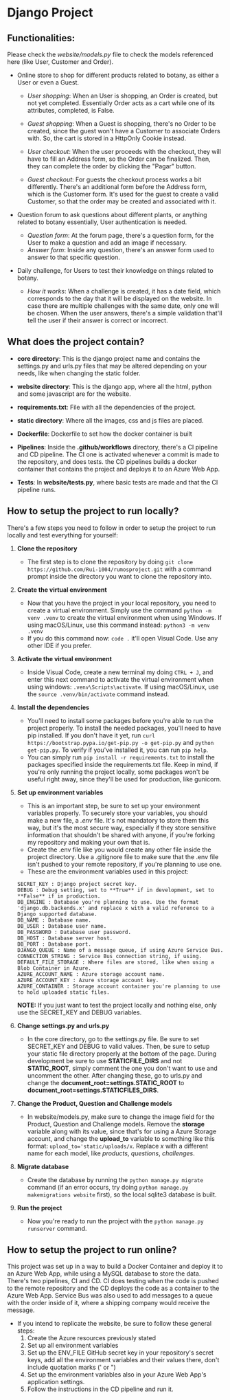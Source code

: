 # Django Project

## Functionalities:
Please check the *website/models.py* file to check the models referenced here (like User, Customer and Order).
- Online store to shop for different products related to botany, as either a User or even a Guest.
    - *User shopping*: When an User is shopping, an Order is created, but not yet completed. Essentially Order acts as a cart while one of its attributes, completed, is False.
    - *Guest shopping*: When a Guest is shopping, there's no Order to be created, since the guest won't have a Customer to associate Orders with. So, the cart is stored in a HttpOnly Cookie instead.

    - *User checkout*: When the user proceeds with the checkout, they will have to fill an Address form, so the Order can be finalized. Then, they can complete the order by clicking the "Pagar" button.
    - *Guest checkout*: For guests the checkout process works a bit differently. There's an additional form before the Address form, which is the Customer form. It's used for the guest to create a valid Customer, so that the order may be created and associated with it.

- Question forum to ask questions about different plants, or anything related to botany essentially, User authentication is needed.
    - *Question form*: At the forum page, there's a question form, for the User to make a question and add an image if necessary.
    - *Answer form*: Inside any question, there's an answer form used to answer to that specific question.

- Daily challenge, for Users to test their knowledge on things related to botany.
    - *How it works*: When a challenge is created, it has a date field, which corresponds to the day that it will be displayed on the website. In case there are multiple challenges with the same date, only one will be chosen. When the user answers, there's a simple validation that'll tell the user if their answer is correct or incorrect.

## What does the project contain?
- **core directory**:
    This is the django project name and contains the settings.py and urls.py files that may be altered depending on your needs, like when changing the static folder.

- **website directory**:
    This is the django app, where all the html, python and some javascript are for the website.

- **requirements.txt**:
    File with all the dependencies of the project.

- **static directory**:
    Where all the images, css and js files are placed.
    
- **Dockerfile**:
    Dockerfile to set how the docker container is built

- **Pipelines**:
    Inside the **.github/workflows** directory, there's a CI pipeline and CD pipeline. The CI one is activated whenever a commit is made to the repository, and does tests. the CD pipelines builds a docker container that contains the project and deploys it to an Azure Web App.

- **Tests**:
    In **website/tests.py**, where basic tests are made and that the CI pipeline runs.

## How to setup the project to run locally?
There's a few steps you need to follow in order to setup the project to run locally and test everything for yourself:

1. **Clone the repository**
    - The first step is to clone the repository by doing `git clone https://github.com/Rui-1004/rumosproject.git` with a command prompt inside the directory you want to clone the repository into.

2. **Create the virtual environment**
    - Now that you have the project in your local repository, you need to create a virtual environment. Simply use the command `python -m venv .venv` to create the virtual environment when using Windows. If using macOS/Linux, use this command instead: `python3 -m venv .venv`
    - If you do this command now: `code .` it'll open Visual Code. Use any other IDE if you prefer.

3. **Activate the virtual environment**
    - Inside Visual Code, create a new terminal my doing `CTRL + J`, and enter this next command to activate the virtual environment when using windows: `.venv\Scripts\activate`. If using macOS/Linux, use the `source .venv/bin/activate` command instead.

4. **Install the dependencies**
    - You'll need to install some packages before you're able to run the project properly. To install the needed packages, you'll need to have pip installed. If you don't have it yet, run `curl https://bootstrap.pypa.io/get-pip.py -o get-pip.py` and `python get-pip.py`. To verify if you've installed it, you can run `pip help`.
    - You can simply run `pip install -r requirements.txt` to install the packages specified inside the requirements.txt file. Keep in mind, if you're only running the project locally, some packages won't be useful right away, since they'll be used for production, like gunicorn.

5. **Set up environment variables**
    - This is an important step, be sure to set up your environment variables properly. To securely store your variables, you should make a new file, a *.env* file. It's not mandatory to store them this way, but it's the most secure way, especially if they store sensitive information that shouldn't be shared with anyone, if you're forking my repository and making your own that is.
    - Create the .env file like you would create any other file inside the project directory. Use a .gitignore file to make sure that the .env file isn't pushed to your remote repository, if you're planning to use one.
    - These are the environment variables used in this project:
    ```
    SECRET_KEY : Django project secret key.
    DEBUG : Debug setting, set to **True** if in development, set to **False** if in production.
    DB_ENGINE : Database you're planning to use. Use the format 'django.db.backends.x' and replace x with a valid reference to a Django supported database.
    DB_NAME : Database name.
    DB_USER : Database user name.
    DB_PASSWORD : Database user password.
    DB_HOST : Database server host.
    DB_PORT : Database port.
    DJANGO_QUEUE : Name of a message queue, if using Azure Service Bus.
    CONNECTION_STRING : Service Bus connection string, if using.
    DEFAULT_FILE_STORAGE : Where files are stored, like when using a Blob Container in Azure.
    AZURE_ACCOUNT_NAME : Azure storage account name.
    AZURE_ACCOUNT_KEY : Azure storage account key.
    AZURE_CONTAINER : Storage account container you're planning to use to hold uploaded static files.
    ```

    **NOTE:** If you just want to test the project locally and nothing else, only use the SECRET_KEY and DEBUG variables.

6. **Change settings.py and urls.py**
    - In the core directory, go to the settings.py file. Be sure to set SECRET_KEY and DEBUG to valid values. Then, be sure to setup your static file directory properly at the bottom of the page. During development be sure to use **STATICFILE_DIRS** and not **STATIC_ROOT**, simply comment the one you don't want to use and uncomment the other. After changing these, go to urls.py and change the **document_root=settings.STATIC_ROOT** to **document_root=settings.STATICFILES_DIRS**.

7. **Change the Product, Question and Challenge models**
    - In website/models.py, make sure to change the image field for the Product, Question and Challenge models. Remove the **storage** variable along with its value, since that's for using a Azure Storage account, and change the **upload_to** variable to something like this format: `upload_to='static/uploads/x`. Replace *x* with a different name for each model, like *products*, *questions*, *challenges*.

8. **Migrate database**
    - Create the database by running the `python manage.py migrate` command (if an error occurs, try doing `python manage.py makemigrations website` first), so the local sqlite3 database is built. 

9. **Run the project**
    - Now you're ready to run the project with the `python manage.py runserver` command.

## How to setup the project to run online?
This project was set up in a way to build a Docker Container and deploy it to an Azure Web App, while using a MySQL database to store the data. There's two pipelines, CI and CD. CI does testing when the code is pushed to the remote repository and the CD deploys the code as a container to the Azure Web App. Service Bus was also used to add messages to a queue with the order inside of it, where a shipping company would receive the message.

- If you intend to replicate the website, be sure to follow these general steps:
    1. Create the Azure resources previously stated
    2. Set up all environment variables
    3. Set up the ENV_FILE GitHub secret key in your repository's secret keys, add all the environment variables and their values there, don't include quotation marks (' or ")
    4. Set up the environment variables also in your Azure Web App's application settings.
    5. Follow the instructions in the CD pipeline and run it.
